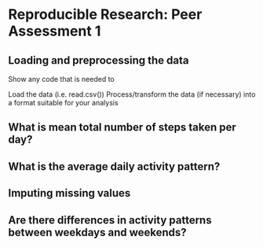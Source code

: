 # Reproducible Research: Peer Assessment 1


## Loading and preprocessing the data
Show any code that is needed to

Load the data (i.e. read.csv())
Process/transform the data (if necessary) into a format suitable for your analysis


## What is mean total number of steps taken per day?



## What is the average daily activity pattern?



## Imputing missing values



## Are there differences in activity patterns between weekdays and weekends?
